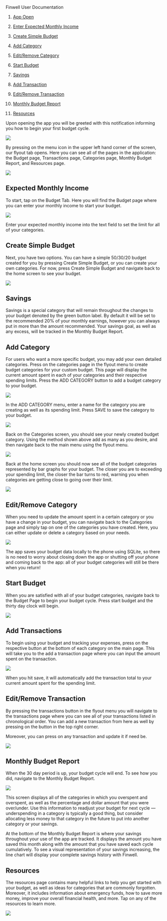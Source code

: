 
Finwell User Documentation

  

1.  [App Open](#open)
    
2.  [Enter Expected Monthly Income](#expected-monthly-income)
    
3.  [Create Simple Budget](#create-simple-budget)
    
4.  [Add Category](#add-category)
    
5.  [Edit/Remove Category](#edit-or-remove-category)
    
6.  [Start Budget](#start-budget)
    
7.  [Savings](#savings)
    
8.  [Add Transaction](#add-transactions)
    
9.  [Edit/Remove Transaction](#edit-remove-transaction)
    
10.  [Monthly Budget Report](#monthly-budget-report)
    
11.  [Resources](#resources)
    

  

Upon opening the app you will be greeted with this notification informing you how to begin your first budget cycle.

  

![](https://lh5.googleusercontent.com/AbRMRSjEyvRYclSfMWWKehFSbIXpEA084P1tQAWrjnkXFXT4Vj8bq-Q6c20lEsHzFfkJZWSfO3Uh9AMbNrCYEnkRyjsWAPwV3ZBIqoW0fKITB4z2PH3Z2xFIfHEts3N0ezpx0OY)

  
  
  
  
  

By pressing on the menu icon in the upper left hand corner of the screen, our flyout tab opens. Here you can see all of the pages in the application: the Budget page, Transactions page, Categories page, Monthly Budget Report, and Resources page.

  

![](https://lh5.googleusercontent.com/Tt2rBDinU5UyLsHXxJXFb2FajLqDM_zJcvRwwNvncSkS02iPRByx71SCH9TFhXx_KZ-SRPOqmRZRSYD6ujyWiAy5mpNk9sFIf1COv4eNse6NSImkJuV2C7jB1qvcxSET1dAhgOk)

## Expected Monthly Income

To start, tap on the Budget Tab. Here you will find the Budget page where you can enter your monthly income to start your budget.

  

![](https://lh4.googleusercontent.com/uvNOIYW6ED4BeVSrzIf86oZ9N6w7OYb81l5Kx9zUd6dgdeyyxh_-vNCTJkH1xmJVJ9x5MX0SDDS1LilnxJiABOTA4b5TZT_Iw_np8zsjVw3yZUOYSxxOY8YN9paR9GqvhOGoMrA)

Enter your expected monthly income into the text field to set the limit for all of your categories.

## Create Simple Budget

Next, you have two options. You can have a simple 50/30/20 budget created for you by pressing Create Simple Budget, or you can create your own categories. For now, press Create Simple Budget and navigate back to the home screen to see your budget.

  

![](https://lh5.googleusercontent.com/jLyT4HcJLUcxSrF_57ueF2KYwOmTrVsdEuVQthY985w3xjU3qwOvxoNUt8Xtrh0UPwsjD34t-3nULURRzTTKx13lBXvHihc-6yUmJxGfJama5TWaLz3-cMVTZUQfpVdgoZAvGTE)

  

## Savings

Savings is a special category that will remain throughout the changes to your budget denoted by the green button label. By default it will be set to the recommended 20% of your monthly earnings, however you can always put in more than the amount recommended. Your savings goal, as well as any excess, will be tracked in the Monthly Budget Report.

## Add Category

For users who want a more specific budget, you may add your own detailed categories. Press on the categories page in the flyout menu to create budget categories for your custom budget. This page will display the current amount spent in each of your categories and their respective spending limits. Press the ADD CATEGORY button to add a budget category to your budget.

  

![](https://lh5.googleusercontent.com/zl5T1FBvhnQ5g8sI53lQVNNbBC0P6mkHmpTamLW2G9xbYG_ChYfxraHnF5GWatyocpAzpouSyA9vT1oWvWtAtmqbNZWh5ujn3dTtTuzr8Wgczf4HvutewHng-z_lmqsesZVrlYc)

  
  

In the ADD CATEGORY menu, enter a name for the category you are creating as well as its spending limit. Press SAVE to save the category to your budget.

  

![](https://lh6.googleusercontent.com/VmVzf-_QNUgx1dUM5_ajEDwDTrBJguCRy5W-VvvXrXMvNhd5SC8f9lcxLtohOwCIAcmU2CZzVsqKfGNOVkLgYzkkosdhl374AMUcBZtiRt2G-NsN5RPrIIsJ2tujlI1gKAjAfHY)

  
  
  
  
  
  

Back on the Categories screen, you should see your newly created budget category. Using the method shown above add as many as you desire, and then navigate back to the main menu using the flyout menu.

  

![](https://lh4.googleusercontent.com/RSQS9aOiFPf1ynUdf67ktpO-ibsGIGhOSaB42wxs8HuWtvD9LQwNaiD7Bm4-AqwCROJL3GDBBUBh0Elmemzq27D2MYL58sMSZvarC-iNC8O-8aHfgXhygTg93W0JqVZiAQTSpZA)

  

Back at the home screen you should now see all of the budget categories represented by bar graphs for your budget. The closer you are to exceeding your spending limit, the closer the bar turns to red, warning you when categories are getting close to going over their limit.

![](https://lh5.googleusercontent.com/onU-0dtrkl2tyIeJhTnFQC1bVssb_DmDGnQ-Othse5-R7hTbxaYNl1hyIE02FklpeoI92c80Rp6t13m9DG21YfRqEw8O2sWQGMpDuf2bK6flgkp-JMWhqiqk3FYewFpa_ZNJMsI)

  
  
  
  
  

## Edit/Remove Category

When you need to update the amount spent in a certain category or you have a change in your budget, you can navigate back to the Categories page and simply tap on one of the categories you have created. Here, you can either update or delete a category based on your needs.

  

![](https://lh4.googleusercontent.com/0iLBifoh5vMbTJPM6j3wK8oFCO0I6h15iq9Q7D5jIT1RsM3bVopLQqxI0uDv--5ZOwcjvDrFKc16zKOoH3vsnmY8Dc0C9dcGpir6NiGHuOaw_XbsqdayGP91UZ8zrwavwyZlxac)

  
  

The app saves your budget data locally to the phone using SQLite, so there is no need to worry about closing down the app or shutting off your phone and coming back to the app: all of your budget categories will still be there when you return!

  
  
  

## Start Budget

When you are satisfied with all of your budget categories, navigate back to the Budget Page to begin your budget cycle. Press start budget and the thirty day clock will begin.

![](https://lh5.googleusercontent.com/yJfj0I_u2qAXtTbs6YsuSBWuSLCjOdBfqOwSSaQzR1mKkYjV3P6a_oxzMG9gWQopTvske1reJB30kBvCbiZ8qmJNfEHIX0SMfZYwNFrDq85nFYU5ZXuBhBrcnyyHhCR3PFIUO7Y)

  
  

## Add Transactions

To begin using your budget and tracking your expenses, press on the respective button at the bottom of each category on the main page. This will take you to the add a transaction page where you can input the amount spent on the transaction.

![](https://lh4.googleusercontent.com/6jgCe94WfwW-dY0c9GUTvaiVC01_LQ66wiiMOOb5D2u3QdfSW8NYz4sdr5LoIK_JUSq60tBspmtcPVHiZT3Mq1pWO1e-QvIfZ7KWf5Sd3ePnBX3L_m-ic8wRPg3q5E0wSXhS9s4)

When you hit save, it will automatically add the transaction total to your current amount spent for the spending limit.

  
  
  
  

## Edit/Remove Transaction

By pressing the transactions button in the flyout menu you will navigate to the transactions page where you can see all of your transactions listed in chronological order. You can add a new transaction from here as well by pressing on the button in the top right corner.

  

Moreover, you can press on any transaction and update it if need be.

  

![](https://lh3.googleusercontent.com/s5IVo8BzW8c8N9iAKdKeiVRuMy2ty9qQF_bkKGe9Qay-bgN0otLW8B6D16Op824_7Ywz2v6hnYhMG5uY72EwCun4rbuk6YuyuOAa8dGA7_N10Crf92I5oCm0H8ja2KDUm6qJSQA)

  
  

## Monthly Budget Report

  

When the 30 day period is up, your budget cycle will end. To see how you did, navigate to the Monthly Budget Report.

  

![](https://lh5.googleusercontent.com/vL1J2V4GIg54a4aztis4SO4xPCqPsQehS3hCGLf3HSWgGqXuhphwwGX8hEO0GyJMz7Uc610EttZjpGLEIqsHmYNcLRG9wwIkGjq5U5LtNVMCCcZaxhR67EMbptf7AdfqH3RVGlc)

  
  

This screen displays all of the categories in which you overspent and overspent, as well as the percentage and dollar amount that you were over/under. Use this information to readjust your budget for next cycle — underspending in a category is typically a good thing, but consider allocating less money to that category in the future to put into another category or your savings.

At the bottom of the Monthly Budget Report is where your savings throughout your use of the app are tracked. It displays the amount you have saved this month along with the amount that you have saved each cycle cumulatively. To see a visual representation of your savings increasing, the line chart will display your complete savings history with Finwell.

  

## Resources

  

The resources page contains many helpful links to help you get started with your budget, as well as ideas for categories that are commonly forgotten. Moreover, it includes information about emergency funds, how to save more money, improve your overall financial health, and more. Tap on any of the resources to learn more.

  

![](https://lh5.googleusercontent.com/8SyT2sfqSkM5ruc4rfmTebv8quut7BJjIukHirbcMkgfDRFC5gwx02_jeEqurO6uBtZF9F0F9azOQ1HGQ9KGn3q1yaDN_1WdggkCJMU69a6QBYiI513fwY-eBs-Cb9TOGwm9gHI)
